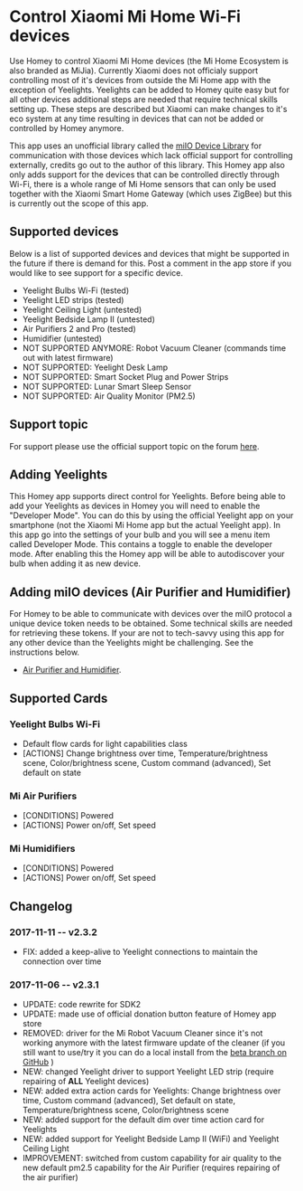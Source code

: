 # Control Xiaomi Mi Home Wi-Fi devices
Use Homey to control Xiaomi Mi Home devices (the Mi Home Ecosystem is also branded as MiJia). Currently Xiaomi does not officialy support controlling most of it's devices from outside the Mi Home app with the exception of Yeelights. Yeelights can be added to Homey quite easy but for all other devices additional steps are needed that require technical skills setting up. These steps are described but Xiaomi can make changes to it's eco system at any time resulting in devices that can not be added or controlled by Homey anymore.

This app uses an unofficial library called the [miIO Device Library](https://github.com/aholstenson/miio) for communication with those devices which lack official support for controlling externally, credits go out to the author of this library. This Homey app also only adds support for the devices that can be controlled directly through Wi-Fi, there is a whole range of Mi Home sensors that can only be used together with the Xiaomi Smart Home Gateway (which uses ZigBee) but this is currently out the scope of this app.

## Supported devices
Below is a list of  supported devices and devices that might be supported in the future if there is demand for this. Post a comment in the app store if you would like to see support for a specific device.
* Yeelight Bulbs Wi-Fi (tested)
* Yeelight LED strips (tested)
* Yeelight Ceiling Light (untested)
* Yeelight Bedside Lamp II (untested)
* Air Purifiers 2 and Pro (tested)
* Humidifier (untested)
* NOT SUPPORTED ANYMORE: Robot Vacuum Cleaner (commands time out with latest firmware)
* NOT SUPPORTED: Yeelight Desk Lamp
* NOT SUPPORTED: Smart Socket Plug and Power Strips
* NOT SUPPORTED: Lunar Smart Sleep Sensor
* NOT SUPPORTED: Air Quality Monitor (PM2.5)

## Support topic
For support please use the official support topic on the forum [here](https://forum.athom.com/discussion/3295/).

## Adding Yeelights
This Homey app supports direct control for Yeelights. Before being able to add your Yeelights as devices in Homey you will need to enable the "Developer Mode". You can do this by using the official Yeelight app on your smartphone (not the Xiaomi Mi Home app but the actual Yeelight app). In this app go into the settings of your bulb and you will see a menu item called Developer Mode. This contains a toggle to enable the developer mode. After enabling this the Homey app will be able to autodiscover your bulb when adding it as new device.

## Adding miIO devices (Air Purifier and Humidifier)
For Homey to be able to communicate with devices over the miIO protocol a unique device token needs to be obtained. Some technical skills are needed for retrieving these tokens. If your are not to tech-savvy using this app for any other device than the Yeelights might be challenging. See the instructions below.

* [Air Purifier and Humidifier](https://github.com/jghaanstra/com.xiaomi-miio/blob/master/docs/obtain_token.md).

## Supported Cards
### Yeelight Bulbs Wi-Fi
* Default flow cards for light capabilities class
* [ACTIONS] Change brightness over time, Temperature/brightness scene, Color/brightness scene, Custom command (advanced), Set default on state

### Mi Air Purifiers
* [CONDITIONS] Powered
* [ACTIONS] Power on/off, Set speed

### Mi Humidifiers
* [CONDITIONS] Powered
* [ACTIONS] Power on/off, Set speed

## Changelog
### 2017-11-11 -- v2.3.2
* FIX: added a keep-alive to Yeelight connections to maintain the connection over time

### 2017-11-06 -- v2.3.1
* UPDATE: code rewrite for SDK2
* UPDATE: made use of official donation button feature of Homey app store
* REMOVED: driver for the Mi Robot Vacuum Cleaner since it's not working anymore with the latest firmware update of the cleaner (if you still want to use/try it you can do a local install from the [beta branch on GitHub](https://github.com/jghaanstra/com.xiaomi-miio/tree/beta) )
* NEW: changed Yeelight driver to support Yeelight LED strip (require repairing of **ALL** Yeelight devices)
* NEW: added extra action cards for Yeelights: Change brightness over time, Custom command (advanced), Set default on state, Temperature/brightness scene, Color/brightness scene
* NEW: added support for the default dim over time action card for Yeelights
* NEW: added support for Yeelight Bedside Lamp II (WiFi) and Yeelight Ceiling Light
* IMPROVEMENT: switched from custom capability for air quality to the new default pm2.5 capability for the Air Purifier (requires repairing of the air purifier)
